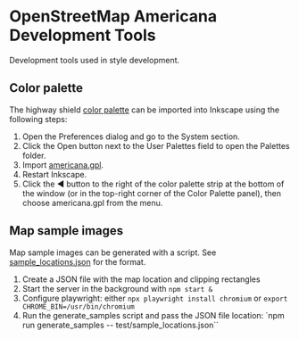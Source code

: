 # OpenStreetMap Americana Development Tools

Development tools used in style development.

## Color palette

The highway shield [color palette](americana.gpl) can be imported into Inkscape using the following steps:

1. Open the Preferences dialog and go to the System section.
2. Click the Open button next to the User Palettes field to open the Palettes folder.
3. Import [americana.gpl](americana.gpl).
4. Restart Inkscape.
5. Click the ◀ button to the right of the color palette strip at the bottom of the window (or in the top-right corner of the Color Palette panel), then choose americana.gpl from the menu.

## Map sample images

Map sample images can be generated with a script. See [sample_locations.json](test/sample_locations.json) for the format.

1. Create a JSON file with the map location and clipping rectangles
2. Start the server in the background with `npm start &`
3. Configure playwright: either `npx playwright install chromium` or `export CHROME_BIN=/usr/bin/chromium`
4. Run the generate_samples script and pass the JSON file location: `npm run generate_samples -- test/sample_locations.json``
